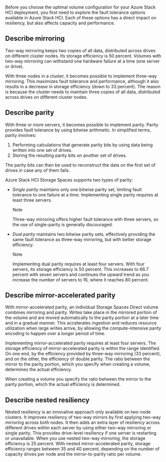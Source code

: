 Before you choose the optimal volume configuration for your Azure Stack HCI deployment, you first need to explore the fault tolerance options available in Azure Stack HCI. Each of these options has a direct impact on resiliency, but also affects capacity and performance.

## Describe mirroring

Two-way mirroring keeps two copies of all data, distributed across drives on different cluster nodes. Its storage efficiency is 50 percent. Volumes with two-way mirroring can withstand one hardware failure at a time (one server or drive).

With three nodes in a cluster, it becomes possible to implement three-way mirroring. This maximizes fault tolerance and performance, although it also results in a decrease in storage efficiency (down to 33 percent). The reason is because the cluster needs to maintain three copies of all data, distributed across drives on different cluster nodes.

## Describe parity

With three or more servers, it becomes possible to implement parity. Parity provides fault tolerance by using bitwise arithmetic. In simplified terms, parity involves:

1. Performing calculations that generate parity bits by using data being written into one set of drives.
1. Storing the resulting parity bits on another set of drives.

The parity bits can then be used to reconstruct the data on the first set of drives in case any of them fails.

Azure Stack HCI Storage Spaces supports two types of parity:

- *Single* *parity* maintains only one bitwise parity set, limiting fault tolerance to one failure at a time. Implementing single parity requires at least three servers.

   > [!NOTE]
   > Three-way mirroring offers higher fault tolerance with three servers, so the use of single-parity is generally discouraged.

- *Dual* *parity* maintains two bitwise parity sets, effectively providing the same fault tolerance as three-way mirroring, but with better storage efficiency.

   > [!NOTE]
   > Implementing dual parity requires at least four servers. With four servers, its storage efficiency is 50 percent. This increases to 66.7 percent with seven servers and continues the upward trend as you increase the number of servers to 16, where it reaches 80 percent.

## Describe mirror-accelerated parity

With mirror-accelerated parity, an individual Storage Spaces Direct volume combines mirroring and parity. Writes take place in the mirrored portion of the volume and are moved automatically to the parity portion at a later time and in a gradual manner. This accelerates ingestion and reduces resource utilization when large writes arrive, by allowing the compute-intensive parity encoding to happen over a longer period of time.

Implementing mirror-accelerated parity requires at least four servers. The storage efficiency of mirror-accelerated parity is within the range identified. On one end, by the efficiency provided by three-way mirroring (33 percent), and on the other, the efficiency of double parity. The ratio between the mirror to the parity portion, which you specify when creating a volume, determines the actual efficiency.

When creating a volume you specify the ratio between the mirror to the parity portion, which the actual efficiency is determined.

## Describe nested resiliency

Nested resiliency is an innovative approach only available on two-node clusters. It improves resiliency of two-way mirrors by first applying two-way mirroring across both nodes. It then adds an extra layer of resiliency across different drives within each server by using either two-way mirroring or single parity. This provides drive-level resiliency if one server is restarting or unavailable. When you use nested two-way mirroring, the storage efficiency is 25 percent. With nested mirror-accelerated parity, storage efficiency ranges between 35 and 40 percent, depending on the number of capacity drives per node and the mirror-to-parity ratio per volume.
